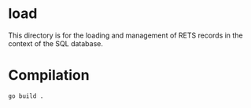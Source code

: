 # load
This directory is for the loading and management of RETS records in the context
of the SQL database.

# Compilation
``go build .``
